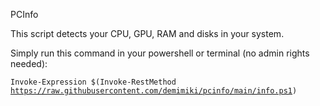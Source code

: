 PCInfo

This script detects your CPU, GPU, RAM and disks in your system.

Simply run this command in your powershell or terminal (no admin rights needed):

<code>Invoke-Expression $(Invoke-RestMethod https://raw.githubusercontent.com/demimiki/pcinfo/main/info.ps1)</code>
